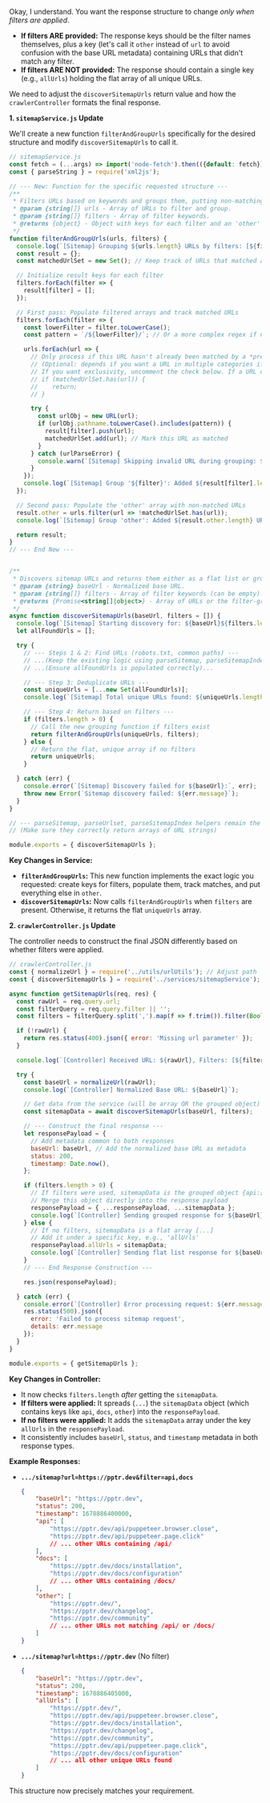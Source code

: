 Okay, I understand. You want the response structure to change *only when filters are applied*.

*   **If filters ARE provided:** The response keys should be the filter names themselves, plus a key (let's call it `other` instead of `url` to avoid confusion with the base URL metadata) containing URLs that didn't match any filter.
*   **If filters ARE NOT provided:** The response should contain a single key (e.g., `allUrls`) holding the flat array of all unique URLs.

We need to adjust the `discoverSitemapUrls` return value and how the `crawlerController` formats the final response.

**1. `sitemapService.js` Update**

We'll create a new function `filterAndGroupUrls` specifically for the desired structure and modify `discoverSitemapUrls` to call it.

```javascript
// sitemapService.js
const fetch = (...args) => import('node-fetch').then(({default: fetch}) => fetch(...args));
const { parseString } = require('xml2js');

// --- New: Function for the specific requested structure ---
/**
 * Filters URLs based on keywords and groups them, putting non-matching URLs into 'other'.
 * @param {string[]} urls - Array of URLs to filter and group.
 * @param {string[]} filters - Array of filter keywords.
 * @returns {object} - Object with keys for each filter and an 'other' key.
 */
function filterAndGroupUrls(urls, filters) {
  console.log(`[Sitemap] Grouping ${urls.length} URLs by filters: [${filters.join(', ')}]`);
  const result = {};
  const matchedUrlSet = new Set(); // Keep track of URLs that matched any filter

  // Initialize result keys for each filter
  filters.forEach(filter => {
    result[filter] = [];
  });

  // First pass: Populate filtered arrays and track matched URLs
  filters.forEach(filter => {
    const lowerFilter = filter.toLowerCase();
    const pattern = `/${lowerFilter}/`; // Or a more complex regex if needed

    urls.forEach(url => {
      // Only process if this URL hasn't already been matched by a *previous* filter in this run
      // (Optional: depends if you want a URL in multiple categories if it matches multiple filters)
      // If you want exclusivity, uncomment the check below. If a URL can be in multiple lists, keep it commented.
      // if (matchedUrlSet.has(url)) {
      //    return;
      // }

      try {
        const urlObj = new URL(url);
        if (urlObj.pathname.toLowerCase().includes(pattern)) {
          result[filter].push(url);
          matchedUrlSet.add(url); // Mark this URL as matched
        }
      } catch (urlParseError) {
        console.warn(`[Sitemap] Skipping invalid URL during grouping: ${url}. Error: ${urlParseError.message}`);
      }
    });
    console.log(`[Sitemap] Group '${filter}': Added ${result[filter].length} URLs.`);
  });

  // Second pass: Populate the 'other' array with non-matched URLs
  result.other = urls.filter(url => !matchedUrlSet.has(url));
  console.log(`[Sitemap] Group 'other': Added ${result.other.length} URLs.`);

  return result;
}
// --- End New ---


/**
 * Discovers sitemap URLs and returns them either as a flat list or grouped by filters.
 * @param {string} baseUrl - Normalized base URL.
 * @param {string[]} filters - Array of filter keywords (can be empty).
 * @returns {Promise<string[]|object>} - Array of URLs or the filter-grouped object.
 */
async function discoverSitemapUrls(baseUrl, filters = []) {
  console.log(`[Sitemap] Starting discovery for: ${baseUrl}${filters.length > 0 ? ` with filters: [${filters.join(', ')}]` : ''}`);
  let allFoundUrls = [];

  try {
    // --- Steps 1 & 2: Find URLs (robots.txt, common paths) ---
    // ...(Keep the existing logic using parseSitemap, parseSitemapIndex, parseUrlset helpers)...
    // ...(Ensure allFoundUrls is populated correctly)...

    // --- Step 3: Deduplicate URLs ---
    const uniqueUrls = [...new Set(allFoundUrls)];
    console.log(`[Sitemap] Total unique URLs found: ${uniqueUrls.length}`);

    // --- Step 4: Return based on filters ---
    if (filters.length > 0) {
      // Call the new grouping function if filters exist
      return filterAndGroupUrls(uniqueUrls, filters);
    } else {
      // Return the flat, unique array if no filters
      return uniqueUrls;
    }

  } catch (err) {
    console.error(`[Sitemap] Discovery failed for ${baseUrl}:`, err);
    throw new Error(`Sitemap discovery failed: ${err.message}`);
  }
}

// --- parseSitemap, parseUrlset, parseSitemapIndex helpers remain the same ---
// (Make sure they correctly return arrays of URL strings)

module.exports = { discoverSitemapUrls };
```

**Key Changes in Service:**

*   **`filterAndGroupUrls`:** This new function implements the exact logic you requested: create keys for filters, populate them, track matches, and put everything else in `other`.
*   **`discoverSitemapUrls`:** Now calls `filterAndGroupUrls` when `filters` are present. Otherwise, it returns the flat `uniqueUrls` array.

**2. `crawlerController.js` Update**

The controller needs to construct the final JSON differently based on whether filters were applied.

```javascript
// crawlerController.js
const { normalizeUrl } = require('../utils/urlUtils'); // Adjust path
const { discoverSitemapUrls } = require('../services/sitemapService'); // Adjust path

async function getSitemapUrls(req, res) {
  const rawUrl = req.query.url;
  const filterQuery = req.query.filter || '';
  const filters = filterQuery.split(',').map(f => f.trim()).filter(Boolean);

  if (!rawUrl) {
    return res.status(400).json({ error: 'Missing url parameter' });
  }

  console.log(`[Controller] Received URL: ${rawUrl}, Filters: [${filters.join(', ')}]`);

  try {
    const baseUrl = normalizeUrl(rawUrl);
    console.log(`[Controller] Normalized Base URL: ${baseUrl}`);

    // Get data from the service (will be array OR the grouped object)
    const sitemapData = await discoverSitemapUrls(baseUrl, filters);

    // --- Construct the final response ---
    let responsePayload = {
      // Add metadata common to both responses
      baseUrl: baseUrl, // Add the normalized base URL as metadata
      status: 200,
      timestamp: Date.now(),
    };

    if (filters.length > 0) {
      // If filters were used, sitemapData is the grouped object {api:[], docs:[], other:[]}
      // Merge this object directly into the response payload
      responsePayload = { ...responsePayload, ...sitemapData };
      console.log(`[Controller] Sending grouped response for ${baseUrl}`);
    } else {
      // If no filters, sitemapData is a flat array [...]
      // Add it under a specific key, e.g., 'allUrls'
      responsePayload.allUrls = sitemapData;
      console.log(`[Controller] Sending flat list response for ${baseUrl}`);
    }
    // --- End Response Construction ---

    res.json(responsePayload);

  } catch (err) {
    console.error(`[Controller] Error processing request: ${err.message}`, err.stack);
    res.status(500).json({
      error: 'Failed to process sitemap request',
      details: err.message
    });
  }
}

module.exports = { getSitemapUrls };
```

**Key Changes in Controller:**

*   It now checks `filters.length` *after* getting the `sitemapData`.
*   **If filters were applied:** It spreads (`...`) the `sitemapData` object (which contains keys like `api`, `docs`, `other`) into the `responsePayload`.
*   **If no filters were applied:** It adds the `sitemapData` array under the key `allUrls` in the `responsePayload`.
*   It consistently includes `baseUrl`, `status`, and `timestamp` metadata in both response types.

**Example Responses:**

*   **`.../sitemap?url=https://pptr.dev&filter=api,docs`**
    ```json
    {
        "baseUrl": "https://pptr.dev",
        "status": 200,
        "timestamp": 1678886400000,
        "api": [
            "https://pptr.dev/api/puppeteer.browser.close",
            "https://pptr.dev/api/puppeteer.page.click"
            // ... other URLs containing /api/
        ],
        "docs": [
            "https://pptr.dev/docs/installation",
            "https://pptr.dev/docs/configuration"
            // ... other URLs containing /docs/
        ],
        "other": [
            "https://pptr.dev/",
            "https://pptr.dev/changelog",
            "https://pptr.dev/community"
            // ... other URLs not matching /api/ or /docs/
        ]
    }
    ```
*   **`.../sitemap?url=https://pptr.dev`** (No filter)
    ```json
    {
        "baseUrl": "https://pptr.dev",
        "status": 200,
        "timestamp": 1678886405000,
        "allUrls": [
            "https://pptr.dev/",
            "https://pptr.dev/api/puppeteer.browser.close",
            "https://pptr.dev/docs/installation",
            "https://pptr.dev/changelog",
            "https://pptr.dev/community",
            "https://pptr.dev/api/puppeteer.page.click",
            "https://pptr.dev/docs/configuration"
            // ... all other unique URLs found
        ]
    }
    ```

This structure now precisely matches your requirement.